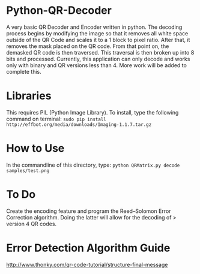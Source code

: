 # Python-QR-Decoder
A very basic QR Decoder and Encoder written in python. The decoding process begins by modifying the image so that it removes all white space outside of the QR Code and scales it to a 1 block to pixel ratio. After that, it removes the mask placed on the QR code. From that point on, the demasked QR code is then traversed. This traversal is then broken up into 8 bits and processed. Currently, this application can only decode and works only with binary and QR versions less than 4. More work will be added to complete this.

# Libraries
This requires PIL (Python Image Library). To install, type the following command on terminal:
```sudo pip install http://effbot.org/media/downloads/Imaging-1.1.7.tar.gz```

# How to Use
In the commandline of this directory, type: ```python QRMatrix.py decode samples/test.png```

# To Do
Create the encoding feature and program the Reed–Solomon Error Correction algorithm. Doing the latter will allow for the decoding of > version 4 QR codes. 

# Error Detection Algorithm Guide
http://www.thonky.com/qr-code-tutorial/structure-final-message
